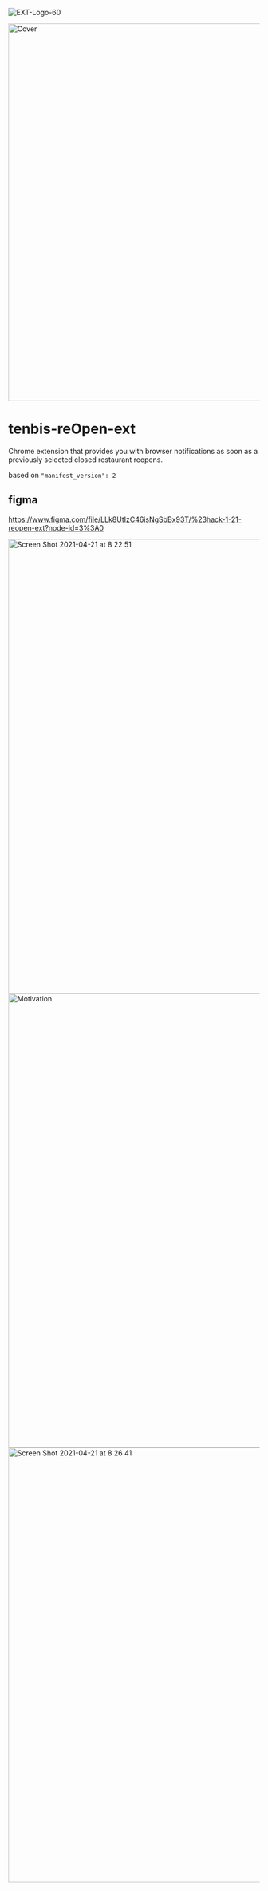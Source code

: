 <p align="center">
  
  ![EXT-Logo-60](https://user-images.githubusercontent.com/6795014/115529538-a95ce480-a29b-11eb-8e56-3249da635fea.png)

  <img width="757" alt="Cover" src="https://user-images.githubusercontent.com/6795014/115500417-e912d480-a279-11eb-8857-e1f04143626e.png">
</p>

# tenbis-reOpen-ext
Chrome extension that provides you with browser notifications as soon as a previously selected closed restaurant reopens.

based on `"manifest_version": 2`


## figma
https://www.figma.com/file/LLk8UtIzC46isNgSbBx93T/%23hack-1-21-reopen-ext?node-id=3%3A0

<img width="911" alt="Screen Shot 2021-04-21 at 8 22 51" src="https://user-images.githubusercontent.com/6795014/115500873-d51ba280-a27a-11eb-8841-0345d087273e.png">

<img width="911" alt="Motivation" src="https://user-images.githubusercontent.com/6795014/115500642-5fafd200-a27a-11eb-943d-6267623f52f4.png">

<img width="872" alt="Screen Shot 2021-04-21 at 8 26 41" src="https://user-images.githubusercontent.com/6795014/115501133-5115ea80-a27b-11eb-8b0f-8c492e8dbb2a.png">
